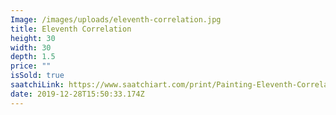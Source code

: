 ```yaml
---
Image: /images/uploads/eleventh-correlation.jpg
title: Eleventh Correlation
height: 30
width: 30
depth: 1.5
price: ""
isSold: true
saatchiLink: https://www.saatchiart.com/print/Painting-Eleventh-Correlation/189576/4155705/view
date: 2019-12-28T15:50:33.174Z
---
```

